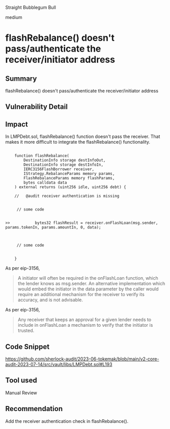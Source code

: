 Straight Bubblegum Bull

medium

# flashRebalance() doesn't pass/authenticate the receiver/initiator address
## Summary
flashRebalance() doesn't pass/authenticate the receiver/initiator address

## Vulnerability Detail
## Impact

In LMPDebt.sol, flashRebalance() function doesn't pass the receiver. That makes it more difficult to integrate the flashRebalance() functionality.

```Solidity

    function flashRebalance(
        DestinationInfo storage destInfoOut,
        DestinationInfo storage destInfoIn,
        IERC3156FlashBorrower receiver,
        IStrategy.RebalanceParams memory params,
        FlashRebalanceParams memory flashParams,
        bytes calldata data
    ) external returns (uint256 idle, uint256 debt) {

    //   @audit receiver authentication is missing


     // some code


>>           bytes32 flashResult = receiver.onFlashLoan(msg.sender, params.tokenIn, params.amountIn, 0, data);



     // some code


    }
```
As per eip-3156,

> A initiator will often be required in the onFlashLoan function, which the lender knows as msg.sender. An alternative implementation which would embed the initiator in the data parameter by the caller would require an additional mechanism for the receiver to verify its accuracy, and is not advisable.

As per eip-3156,

> Any receiver that keeps an approval for a given lender needs to include in onFlashLoan a mechanism to verify that the initiator is trusted.


## Code Snippet
https://github.com/sherlock-audit/2023-06-tokemak/blob/main/v2-core-audit-2023-07-14/src/vault/libs/LMPDebt.sol#L193

## Tool used
Manual Review

## Recommendation
Add the receiver authentication check in flashRebalance().